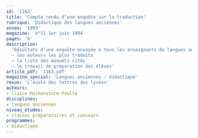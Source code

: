 ```yaml
---
id: '1163'
title: 'Compte rendu d’une enquête sur la traduction'
rubrique: 'Didactique des langues anciennes'
annee: '1993'
magazine: 'n°11 1er juin 1994'
pages: '6'
description: 
  'Résultats d’une enquête envoyée à tous les enseignants de langues anciennes de l’académie de Besançon…
  – les auteurs les plus traduits
  – la liste des manuels cités
  – le travail de préparation des élèves'
article_pdf: '1163.pdf'
magazine_special: 'Langues anciennes : didactique'
revue: 'L’école des lettres des lycées'
auteurs:
- Claire Muckensturm-Poulle
disciplines:
- langues anciennes
niveau_etudes:
- classes préparatoires et concours
programmes:
- didactique
---
```

